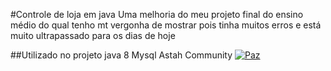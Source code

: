 #Controle de loja em java
Uma melhoria do meu projeto final do ensino médio do qual tenho mt vergonha de mostrar pois tinha muitos erros e está muito ultrapassado para os dias de hoje 

##Utilizado no projeto
	java 8
	Mysql
	Astah Community
[![Paz](https://images.freeimages.com/images/large-previews/ddb/corn-field-2-1368926.jpg "Paz")](https://images.freeimages.com/images/large-previews/ddb/corn-field-2-1368926.jpg "Paz")